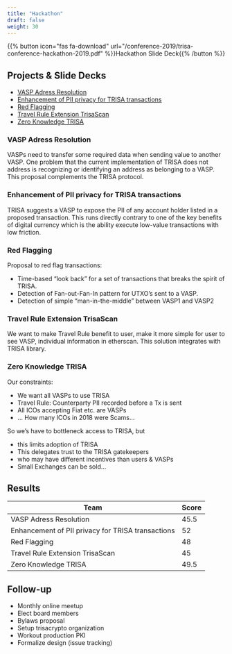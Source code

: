 ```yaml
---
title: "Hackathon"
draft: false
weight: 30
---
```


{{% button icon="fas fa-download" url="/conference-2019/trisa-conference-hackathon-2019.pdf" %}}Hackathon Slide Deck{{% /button %}}

## Projects & Slide Decks

* [VASP Adress Resolution](/conference-2019/trisa_vasp_address_resolution.pdf)
* [Enhancement of PII privacy for TRISA transactions](/conference-2019/trisa_pii_enhancement.pdf)
* [Red Flagging](/conference-2019/trisa_redflagging.pdf)
* [Travel Rule Extension TrisaScan](/conference-2019/trisa_travel_rule_extension_trisascan.pdf)
* [Zero Knowledge TRISA](/conference-2019/trisa_zk.pdf)

### VASP Adress Resolution

VASPs need to transfer some required data when sending value to another VASP.
One problem that the current implementation of TRISA does not address is recognizing or 
identifying an address as belonging to a VASP. This proposal complements the TRISA protocol.

### Enhancement of PII privacy for TRISA transactions

TRISA suggests a VASP to expose the PII of any account holder listed in a proposed transaction.
This runs directly contrary to one of the key benefits of digital currency which is the ability
execute low-value transactions with low friction.

### Red Flagging

Proposal to red flag transactions:
* Time-based “look back” for a set of transactions that breaks the spirit of TRISA.
* Detection of Fan-out-Fan-In pattern for UTXO’s sent to a VASP.
* Detection of simple “man-in-the-middle” between VASP1 and VASP2

### Travel Rule Extension TrisaScan

We want to make Travel Rule benefit to user, make it more simple for user to see
VASP, individual information in etherscan. This solution integrates with TRISA library.

### Zero Knowledge TRISA

Our constraints:

* We want all VASPs to use TRISA
* Travel Rule: Counterparty PII recorded before a Tx is sent
* All ICOs accepting Fiat etc. are VASPs
* … How many ICOs in 2018 were Scams...

So we’s have to bottleneck access to TRISA, but
* this limits adoption of TRISA
* This delegates trust to the TRISA gatekeepers
* who may have different incentives than users & VASPs
* Small Exchanges can be sold...

## Results


Team | Score 
------|-----
VASP Adress Resolution | 45.5
Enhancement of PII privacy for TRISA transactions | 52
Red Flagging | 48
Travel Rule Extension TrisaScan | 45
Zero Knowledge TRISA | 49.5


## Follow-up

* Monthly online meetup
* Elect board members
* Bylaws proposal
* Setup trisacrypto organization
* Workout production PKI
* Formalize design (issue tracking)